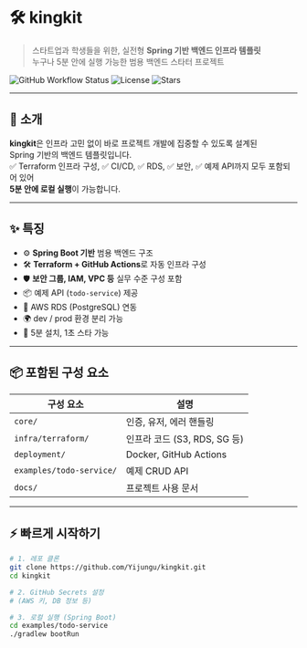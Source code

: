 # 🛠️ kingkit

> 스타트업과 학생들을 위한, 실전형 **Spring 기반 백엔드 인프라 템플릿**  
> 누구나 5분 안에 실행 가능한 범용 백엔드 스타터 프로젝트

![GitHub Workflow Status](https://img.shields.io/github/actions/workflow/status/Yijungu/kingkit/terraform.yml)
![License](https://img.shields.io/github/license/Yijungu/kingkit)
![Stars](https://img.shields.io/github/stars/Yijungu/kingkit)

---

## 🚀 소개

**kingkit**은 인프라 고민 없이 바로 프로젝트 개발에 집중할 수 있도록 설계된  
Spring 기반의 백엔드 템플릿입니다.  
✅ Terraform 인프라 구성, ✅ CI/CD, ✅ RDS, ✅ 보안, ✅ 예제 API까지 모두 포함되어 있어  
**5분 안에 로컬 실행**이 가능합니다.

---

## ✨ 특징

- ⚙️ **Spring Boot 기반** 범용 백엔드 구조
- 🛠 **Terraform + GitHub Actions**로 자동 인프라 구성
- 🛡 **보안 그룹, IAM, VPC 등** 실무 수준 구성 포함
- 📦 예제 API (`todo-service`) 제공
- 💾 AWS RDS (PostgreSQL) 연동
- 🌍 dev / prod 환경 분리 가능
- 🚀 5분 설치, 1초 스타 가능

---

## 📦 포함된 구성 요소

| 구성 요소 | 설명 |
|-----------|------|
| `core/` | 인증, 유저, 에러 핸들링 |
| `infra/terraform/` | 인프라 코드 (S3, RDS, SG 등) |
| `deployment/` | Docker, GitHub Actions |
| `examples/todo-service/` | 예제 CRUD API |
| `docs/` | 프로젝트 사용 문서 |

---

## ⚡ 빠르게 시작하기

```bash
# 1. 레포 클론
git clone https://github.com/Yijungu/kingkit.git
cd kingkit

# 2. GitHub Secrets 설정
# (AWS 키, DB 정보 등)

# 3. 로컬 실행 (Spring Boot)
cd examples/todo-service
./gradlew bootRun
